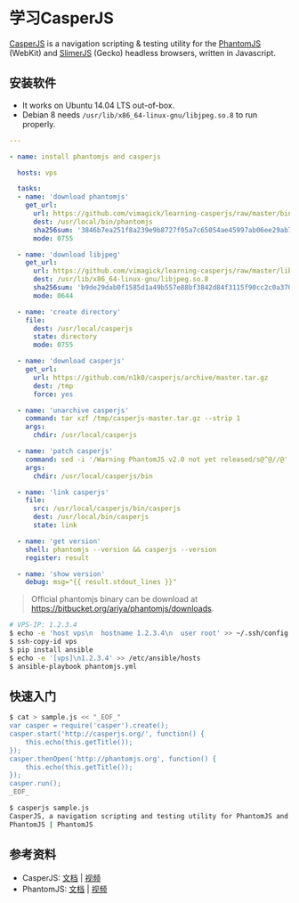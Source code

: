 学习CasperJS
============

[CasperJS][1] is a navigation scripting & testing utility for the [PhantomJS][2]
(WebKit) and [SlimerJS][3] (Gecko) headless browsers, written in Javascript.

## 安装软件

- It works on Ubuntu 14.04 LTS out-of-box.
- Debian 8 needs `/usr/lib/x86_64-linux-gnu/libjpeg.so.8` to run properly.

```yaml
---

- name: install phantomjs and casperjs

  hosts: vps

  tasks:
  - name: 'download phantomjs'
    get_url:
      url: https://github.com/vimagick/learning-casperjs/raw/master/bin/phantomjs-2.0.1
      dest: /usr/local/bin/phantomjs
      sha256sum: '3846b7ea251f8a239e9b8727f05a7c65054ae45997ab06ee29ab7f333d4fda7a'
      mode: 0755

  - name: 'download libjpeg'
    get_url:
      url: https://github.com/vimagick/learning-casperjs/raw/master/lib/libjpeg.so.8
      dest: /usr/lib/x86_64-linux-gnu/libjpeg.so.8
      sha256sum: 'b9de29dab0f1585d1a49b557e88bf3842d84f3115f90cc2c0a370cbcb9058e16'
      mode: 0644

  - name: 'create directory'
    file:
      dest: /usr/local/casperjs
      state: directory
      mode: 0755

  - name: 'download casperjs'
    get_url:
      url: https://github.com/n1k0/casperjs/archive/master.tar.gz
      dest: /tmp
      force: yes

  - name: 'unarchive casperjs'
    command: tar xzf /tmp/casperjs-master.tar.gz --strip 1
    args:
      chdir: /usr/local/casperjs

  - name: 'patch casperjs'
    command: sed -i '/Warning PhantomJS v2.0 not yet released/s@^@//@' bootstrap.js
    args:
      chdir: /usr/local/casperjs/bin

  - name: 'link casperjs'
    file:
      src: /usr/local/casperjs/bin/casperjs
      dest: /usr/local/bin/casperjs
      state: link

  - name: 'get version'
    shell: phantomjs --version && casperjs --version
    register: result

  - name: 'show version'
    debug: msg="{{ result.stdout_lines }}"
```

> Official phantomjs binary can be download at <https://bitbucket.org/ariya/phantomjs/downloads>.

```bash
# VPS-IP: 1.2.3.4
$ echo -e 'host vps\n  hostname 1.2.3.4\n  user root' >> ~/.ssh/config
$ ssh-copy-id vps
$ pip install ansible
$ echo -e '[vps]\n1.2.3.4' >> /etc/ansible/hosts
$ ansible-playbook phantomjs.yml
```

## 快速入门

```bash
$ cat > sample.js << "_EOF_"
var casper = require('casper').create();
casper.start('http://casperjs.org/', function() {
    this.echo(this.getTitle());
});
casper.thenOpen('http://phantomjs.org', function() {
    this.echo(this.getTitle());
});
casper.run();
_EOF_

$ casperjs sample.js
CasperJS, a navigation scripting and testing utility for PhantomJS and SlimerJS
PhantomJS | PhantomJS
```

## 参考资料

- CasperJS: [文档][4] | [视频][5]
- PhantomJS: [文档][6] | [视频][7]

[1]: http://casperjs.org/
[2]: http://phantomjs.org/
[3]: http://slimerjs.org/
[4]: http://docs.casperjs.org/en/latest/index.html
[5]: https://www.youtube.com/watch?v=Kefil5tCL9o
[6]: http://phantomjs.org/documentation/
[7]: https://www.youtube.com/watch?v=OqEcn_6GBDI

